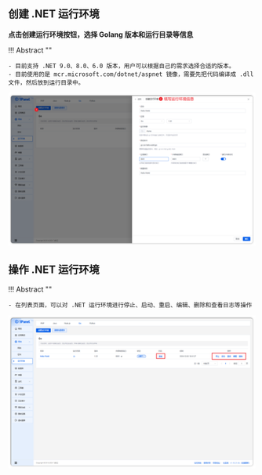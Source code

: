 ## 创建 .NET 运行环境

**点击创建运行环境按钮，选择 Golang 版本和运行目录等信息**

!!! Abstract ""

    - 目前支持 .NET 9.0、8.0、6.0 版本，用户可以根据自己的需求选择合适的版本。
    - 目前使用的是 mcr.microsoft.com/dotnet/aspnet 镜像，需要先把代码编译成 .dll 文件，然后放到运行目录中。

![runtime_golang_create.png](../../img/websites/runtime_golang_create.png)

## 操作 .NET 运行环境

!!! Abstract ""

    - 在列表页面，可以对 .NET 运行环境进行停止、启动、重启、编辑、删除和查看日志等操作

![runtime_golang_list.png](../../img/websites/runtime_golang_list.png)

